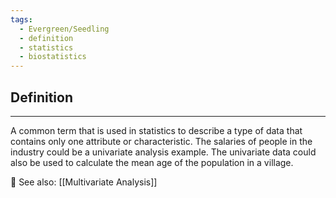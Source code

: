 ```yaml
---
tags:
  - Evergreen/Seedling
  - definition
  - statistics
  - biostatistics
---
```


## Definition
___
A common term that is used in statistics to describe a type of data that contains only one attribute or characteristic. The salaries of people in the industry could be a univariate analysis example. The univariate data could also be used to calculate the mean age of the population in a village.

📕 See also: [[Multivariate Analysis]]
